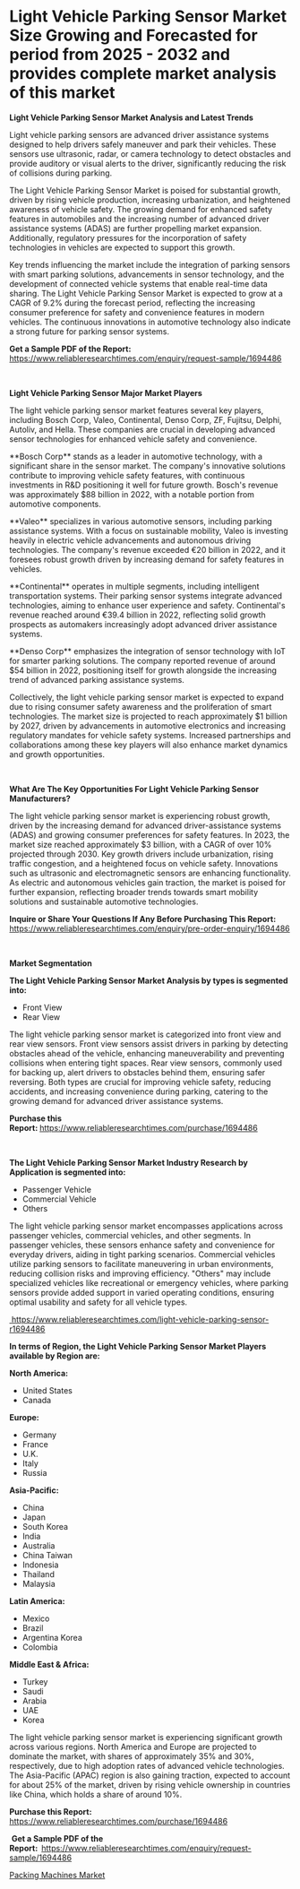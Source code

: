 <p><h1>Light Vehicle Parking Sensor Market Size Growing and Forecasted for period from 2025 - 2032 and provides complete market analysis of this market</h1></p><p><strong>Light Vehicle Parking Sensor Market Analysis and Latest Trends</strong></p>
<p><p>Light vehicle parking sensors are advanced driver assistance systems designed to help drivers safely maneuver and park their vehicles. These sensors use ultrasonic, radar, or camera technology to detect obstacles and provide auditory or visual alerts to the driver, significantly reducing the risk of collisions during parking. </p><p>The Light Vehicle Parking Sensor Market is poised for substantial growth, driven by rising vehicle production, increasing urbanization, and heightened awareness of vehicle safety. The growing demand for enhanced safety features in automobiles and the increasing number of advanced driver assistance systems (ADAS) are further propelling market expansion. Additionally, regulatory pressures for the incorporation of safety technologies in vehicles are expected to support this growth.</p><p>Key trends influencing the market include the integration of parking sensors with smart parking solutions, advancements in sensor technology, and the development of connected vehicle systems that enable real-time data sharing. The Light Vehicle Parking Sensor Market is expected to grow at a CAGR of 9.2% during the forecast period, reflecting the increasing consumer preference for safety and convenience features in modern vehicles. The continuous innovations in automotive technology also indicate a strong future for parking sensor systems.</p></p>
<p><strong>Get a Sample PDF of the Report:&nbsp;</strong> <a href="https://www.reliableresearchtimes.com/enquiry/request-sample/1694486?utm_campaign=2714&utm_medium=2&utm_source=Github&utm_content=ia&utm_term=24032025&utm_id=light-vehicle-parking-sensor">https://www.reliableresearchtimes.com/enquiry/request-sample/1694486</a></p>
<p>&nbsp;</p>
<p><strong>Light Vehicle Parking Sensor Major Market Players</strong></p>
<p><p>The light vehicle parking sensor market features several key players, including Bosch Corp, Valeo, Continental, Denso Corp, ZF, Fujitsu, Delphi, Autoliv, and Hella. These companies are crucial in developing advanced sensor technologies for enhanced vehicle safety and convenience.</p><p>**Bosch Corp** stands as a leader in automotive technology, with a significant share in the sensor market. The company's innovative solutions contribute to improving vehicle safety features, with continuous investments in R&D positioning it well for future growth. Bosch's revenue was approximately $88 billion in 2022, with a notable portion from automotive components.</p><p>**Valeo** specializes in various automotive sensors, including parking assistance systems. With a focus on sustainable mobility, Valeo is investing heavily in electric vehicle advancements and autonomous driving technologies. The company's revenue exceeded €20 billion in 2022, and it foresees robust growth driven by increasing demand for safety features in vehicles.</p><p>**Continental** operates in multiple segments, including intelligent transportation systems. Their parking sensor systems integrate advanced technologies, aiming to enhance user experience and safety. Continental's revenue reached around €39.4 billion in 2022, reflecting solid growth prospects as automakers increasingly adopt advanced driver assistance systems.</p><p>**Denso Corp** emphasizes the integration of sensor technology with IoT for smarter parking solutions. The company reported revenue of around $54 billion in 2022, positioning itself for growth alongside the increasing trend of advanced parking assistance systems.</p><p>Collectively, the light vehicle parking sensor market is expected to expand due to rising consumer safety awareness and the proliferation of smart technologies. The market size is projected to reach approximately $1 billion by 2027, driven by advancements in automotive electronics and increasing regulatory mandates for vehicle safety systems. Increased partnerships and collaborations among these key players will also enhance market dynamics and growth opportunities.</p></p>
<p>&nbsp;</p>
<p><strong>What Are The Key Opportunities For Light Vehicle Parking Sensor Manufacturers?</strong></p>
<p><p>The light vehicle parking sensor market is experiencing robust growth, driven by the increasing demand for advanced driver-assistance systems (ADAS) and growing consumer preferences for safety features. In 2023, the market size reached approximately $3 billion, with a CAGR of over 10% projected through 2030. Key growth drivers include urbanization, rising traffic congestion, and a heightened focus on vehicle safety. Innovations such as ultrasonic and electromagnetic sensors are enhancing functionality. As electric and autonomous vehicles gain traction, the market is poised for further expansion, reflecting broader trends towards smart mobility solutions and sustainable automotive technologies.</p></p>
<p><strong>Inquire or Share Your Questions If Any Before Purchasing This Report:</strong> <a href="https://www.reliableresearchtimes.com/enquiry/pre-order-enquiry/1694486?utm_campaign=2714&utm_medium=2&utm_source=Github&utm_content=ia&utm_term=24032025&utm_id=light-vehicle-parking-sensor">https://www.reliableresearchtimes.com/enquiry/pre-order-enquiry/1694486</a></p>
<p>&nbsp;</p>
<p><strong>Market Segmentation</strong></p>
<p><strong>The Light Vehicle Parking Sensor Market Analysis by types is segmented into:</strong></p>
<p><ul><li>Front View</li><li>Rear View</li></ul></p>
<p><p>The light vehicle parking sensor market is categorized into front view and rear view sensors. Front view sensors assist drivers in parking by detecting obstacles ahead of the vehicle, enhancing maneuverability and preventing collisions when entering tight spaces. Rear view sensors, commonly used for backing up, alert drivers to obstacles behind them, ensuring safer reversing. Both types are crucial for improving vehicle safety, reducing accidents, and increasing convenience during parking, catering to the growing demand for advanced driver assistance systems.</p></p>
<p><strong>Purchase this Report:&nbsp;</strong><a href="https://www.reliableresearchtimes.com/purchase/1694486?utm_campaign=2714&utm_medium=2&utm_source=Github&utm_content=ia&utm_term=24032025&utm_id=light-vehicle-parking-sensor">https://www.reliableresearchtimes.com/purchase/1694486</a></p>
<p>&nbsp;</p>
<p><strong>The Light Vehicle Parking Sensor Market Industry Research by Application is segmented into:</strong></p>
<p><ul><li>Passenger Vehicle</li><li>Commercial Vehicle</li><li>Others</li></ul></p>
<p><p>The light vehicle parking sensor market encompasses applications across passenger vehicles, commercial vehicles, and other segments. In passenger vehicles, these sensors enhance safety and convenience for everyday drivers, aiding in tight parking scenarios. Commercial vehicles utilize parking sensors to facilitate maneuvering in urban environments, reducing collision risks and improving efficiency. "Others" may include specialized vehicles like recreational or emergency vehicles, where parking sensors provide added support in varied operating conditions, ensuring optimal usability and safety for all vehicle types.</p></p>
<p><a href="https://www.reliableresearchtimes.com/light-vehicle-parking-sensor-r1694486?utm_campaign=2714&utm_medium=2&utm_source=Github&utm_content=ia&utm_term=24032025&utm_id=light-vehicle-parking-sensor">&nbsp;https://www.reliableresearchtimes.com/light-vehicle-parking-sensor-r1694486</a></p>
<p><strong>In terms of Region, the Light Vehicle Parking Sensor Market Players available by Region are:</strong></p>
<p>
    <p> <strong> North America: </strong>
        <ul>
            <li>United States</li>
            <li>Canada</li>
        </ul>
        </p> 
    <p> <strong> Europe: </strong>
        <ul>
            <li>Germany</li>
            <li>France</li>
            <li>U.K.</li>
            <li>Italy</li>
            <li>Russia</li>
        </ul>
        </p> 
    <p> <strong> Asia-Pacific: </strong>
        <ul>
            <li>China</li>
            <li>Japan</li>
            <li>South Korea</li>
            <li>India</li>
            <li>Australia</li>
            <li>China Taiwan</li>
            <li>Indonesia</li>
            <li>Thailand</li>
            <li>Malaysia</li>
        </ul>
        </p> 
    <p> <strong> Latin America: </strong>
        <ul>
            <li>Mexico</li>
            <li>Brazil</li>
            <li>Argentina Korea</li>
            <li>Colombia</li>
        </ul>
        </p> 
    <p> <strong> Middle East & Africa: </strong>
        <ul>
            <li>Turkey</li>
            <li>Saudi</li>
            <li>Arabia</li>
            <li>UAE</li>
            <li>Korea</li>
        </ul>
    </p>
    </p>
<p><p>The light vehicle parking sensor market is experiencing significant growth across various regions. North America and Europe are projected to dominate the market, with shares of approximately 35% and 30%, respectively, due to high adoption rates of advanced vehicle technologies. The Asia-Pacific (APAC) region is also gaining traction, expected to account for about 25% of the market, driven by rising vehicle ownership in countries like China, which holds a share of around 10%.</p></p>
<p><strong>Purchase this Report: </strong><a href="https://www.reliableresearchtimes.com/purchase/1694486?utm_campaign=2714&utm_medium=2&utm_source=Github&utm_content=ia&utm_term=24032025&utm_id=light-vehicle-parking-sensor">https://www.reliableresearchtimes.com/purchase/1694486</a></p>
<p>&nbsp;<strong>Get a Sample PDF of the Report:&nbsp;&nbsp;</strong><a href="https://www.reliableresearchtimes.com/enquiry/request-sample/1694486?utm_campaign=2714&utm_medium=2&utm_source=Github&utm_content=ia&utm_term=24032025&utm_id=light-vehicle-parking-sensor">https://www.reliableresearchtimes.com/enquiry/request-sample/1694486</a></p>
<p><strong></strong></p>
<p><p><a href="https://github.com/jolashta/Market-Research-Report-List-1/blob/main/packing-machines-market.md?utm_campaign=2714&utm_medium=2&utm_source=Github&utm_content=ia&utm_term=24032025&utm_id=light-vehicle-parking-sensor">Packing Machines Market</a></p></p>